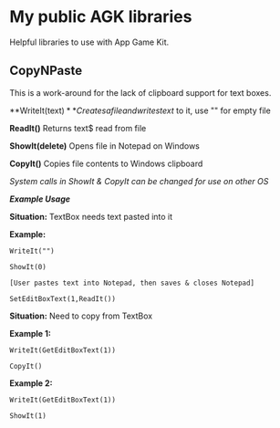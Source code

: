 # My public AGK libraries

Helpful libraries to use with App Game Kit.

## CopyNPaste
This is a work-around for the lack of clipboard support for text boxes.


**WriteIt(text$)** Creates a file and writes text$ to it, use "" for empty file

**ReadIt()** Returns text$ read from file

**ShowIt(delete)** Opens file in Notepad on Windows

**CopyIt()** Copies file contents to Windows clipboard


*System calls in ShowIt & CopyIt can be changed for use on other OS*


***Example Usage***

**Situation:**  TextBox needs text pasted into it

**Example:**

```Basic
WriteIt("")

ShowIt(0)

[User pastes text into Notepad, then saves & closes Notepad]

SetEditBoxText(1,ReadIt())
```  

**Situation:**  Need to copy from TextBox

**Example 1:**

```Basic
WriteIt(GetEditBoxText(1))

CopyIt()
```


**Example 2:**

```Basic
WriteIt(GetEditBoxText(1))

ShowIt(1)
```
